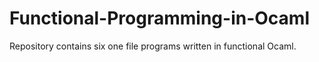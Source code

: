 # Functional-Programming-in-Ocaml
Repository contains six one file programs written in functional Ocaml.
